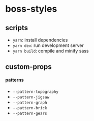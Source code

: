 # boss-styles

## scripts

- `yarn`: install dependencies
- `yarn dev`: run development server
- `yarn build`: compile and minify sass

## custom-props

#### patterns

- `--pattern-topography`
- `--pattern-jigsaw`
- `--pattern-graph`
- `--pattern-brick`
- `--pattern-gears`
